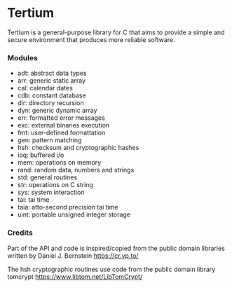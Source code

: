 # Tertium

Tertium is a general-purpose library for C that aims to provide a simple
and secure environment that produces more reliable software.

### Modules
* adt: abstract data types
* arr: generic static array
* cal: calendar dates
* cdb: constant database
* dir: directory recursion
* dyn: generic dynamic array
* err: formatted error messages
* exc: external binaries execution
* fmt: user-defined formattation
* gen: pattern matching
* hsh: checksum and cryptographic hashes
* ioq: buffered i/o
* mem: operations on memory
* rand: random data, numbers and strings
* std: general routines
* str: operations on C string
* sys: system interaction
* tai: tai time
* taia: atto-second precision tai time
* uint: portable unsigned integer storage

### Credits
Part of the API and code is inspired/copied from the public domain
libraries written by Daniel J. Bernstein
https://cr.yp.to/

The hsh cryptographic routines use code from the public domain
library tomcrypt
https://www.libtom.net/LibTomCrypt/
